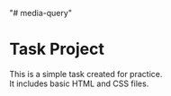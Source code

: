 "# media-query" 

# Task Project

This is a simple task created for practice.  
It includes basic HTML and CSS files.
